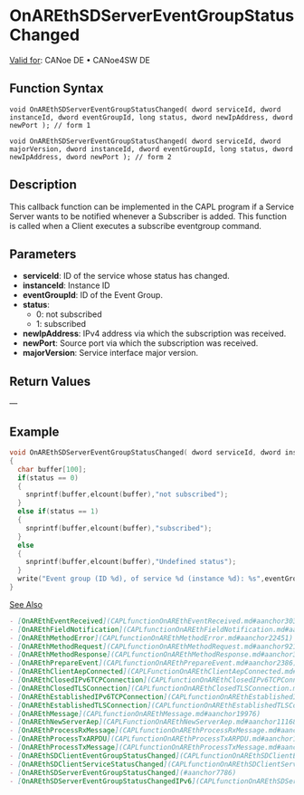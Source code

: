 # OnAREthSDServerEventGroupStatusChanged

[Valid for](../../../../Shared/FeatureAvailability.md): CANoe DE • CANoe4SW DE

## Function Syntax

```plaintext
void OnAREthSDServerEventGroupStatusChanged( dword serviceId, dword instanceId, dword eventGroupId, long status, dword newIpAddress, dword newPort ); // form 1

void OnAREthSDServerEventGroupStatusChanged( dword serviceId, dword majorVersion, dword instanceId, dword eventGroupId, long status, dword newIpAddress, dword newPort ); // form 2
```

## Description

This callback function can be implemented in the CAPL program if a Service Server wants to be notified whenever a Subscriber is added. This function is called when a Client executes a subscribe eventgroup command.

## Parameters

- **serviceId**: ID of the service whose status has changed.
- **instanceId**: Instance ID
- **eventGroupId**: ID of the Event Group.
- **status**:
  - 0: not subscribed
  - 1: subscribed
- **newIpAddress**: IPv4 address via which the subscription was received.
- **newPort**: Source port via which the subscription was received.
- **majorVersion**: Service interface major version.

## Return Values

—

## Example

```c
void OnAREthSDServerEventGroupStatusChanged( dword serviceId, dword instanceId, dword eventGroupId, long status, dword newIpAddress, dword newPort)
{
  char buffer[100];
  if(status == 0)
  {
    snprintf(buffer,elcount(buffer),"not subscribed");
  }
  else if(status == 1)
  {
    snprintf(buffer,elcount(buffer),"subscribed");
  }
  else
  {
    snprintf(buffer,elcount(buffer),"Undefined status");
  }
  write("Event group (ID %d), of service %d (instance %d): %s",eventGroupId,serviceId,instanceId,buffer);
}
```

[See Also](javascript:void(0);)

```markdown
- [OnAREthEventReceived](CAPLfunctionOnAREthEventReceived.md#aanchor30368)
- [OnAREthFieldNotification](CAPLfunctionOnAREthFieldNotification.md#aanchor14184)
- [OnAREthMethodError](CAPLfunctionOnAREthMethodError.md#aanchor22451)
- [OnAREthMethodRequest](CAPLfunctionOnAREthMethodRequest.md#aanchor9214)
- [OnAREthMethodResponse](CAPLfunctionOnAREthMethodResponse.md#aanchor30036)
- [OnAREthPrepareEvent](CAPLfunctionOnAREthPrepareEvent.md#aanchor2386)
- [OnAREthClientAepConnected](CAPLFunctionOnAREthClientAepConnected.md#aanchor24508)
- [OnAREthClosedIPv6TCPConnection](CAPLfunctionOnAREthClosedIPv6TCPConnection.md#aanchor22267)
- [OnAREthClosedTLSConnection](CAPLfunctionOnAREthClosedTLSConnection.md#aanchor20038)
- [OnAREthEstablishedIPv6TCPConnection](CAPLfunctionOnAREthEstablishedIPv6TCPConnection.md#aanchor12103)
- [OnAREthEstablishedTLSConnection](CAPLfunctionOnAREthEstablishedTLSConnection.md#aanchor8074)
- [OnAREthMessage](CAPLfunctionOnAREthMessage.md#aanchor19976)
- [OnAREthNewServerAep](CAPLFunctionOnAREthNewServerAep.md#aanchor11168)
- [OnAREthProcessRxMessage](CAPLfunctionOnAREthProcessRxMessage.md#aanchor5203)
- [OnAREthProcessTxARPDU](CAPLfunctionOnAREthProcessTxARPDU.md#aanchor10839)
- [OnAREthProcessTxMessage](CAPLfunctionOnAREthProcessTxMessage.md#aanchor20914)
- [OnAREthSDClientEventGroupStatusChanged](CAPLfunctionOnAREthSDClientEventGroupStatusChanged.md#aanchor27568)
- [OnAREthSDClientServiceStatusChanged](CAPLfunctionOnAREthSDClientServiceStatusChanged.md#aanchor8205)
- [OnAREthSDServerEventGroupStatusChanged](#aanchor7786)
- [OnAREthSDServerEventGroupStatusChangedIPv6](CAPLfunctionOnAREthSDServerEventGroupStatusChangedIPv6.md#aanchor23205)
```
